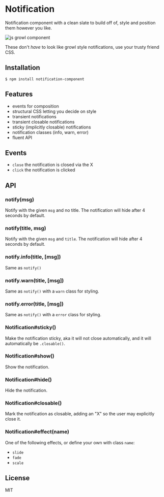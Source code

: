 # Notification

  Notification component with a clean slate to build off of,
  style and position them however you like.

  ![js growl component](http://f.cl.ly/items/143P3r3X1E1m0Y0a2E2l/Screen%20Shot%202012-07-26%20at%203.16.11%20PM.png)

  These don't _have_ to look like growl style notifications, use
  your trusty friend CSS.

## Installation

```
$ npm install notification-component
```

## Features

  - events for composition
  - structural CSS letting you decide on style
  - transient notifications
  - transient closable notifications
  - sticky (implicitly closable) notifications
  - notification classes (info, warn, error)
  - fluent API

## Events

  - `close` the notification is closed via the X
  - `click` the notification is clicked

## API

### notify(msg)

  Notify with the given `msg` and no title. The
  notification will hide after 4 seconds by default.

### notify(title, msg)

  Notify with the given `msg` and `title`. The
  notification will hide after 4 seconds by default.

### notify.info(title, [msg])

  Same as `notify()`

### notify.warn(title, [msg])

  Same as `notify()` with a `warn` class for styling.

### notify.error(title, [msg])

  Same as `notify()` with a `error` class for styling.

### Notification#sticky()

  Make the notification sticky, aka it will not close
  automatically, and it will automatically be `.closable()`.

### Notification#show()

  Show the notification.

### Notification#hide()

  Hide the notification.

### Notification#closable()

  Mark the notification as closable, adding an "X" so the user
  may explicitly close it.

### Notification#effect(name)

  One of the following effects, or define your own with class `name`:

  - `slide`
  - `fade`
  - `scale`

## License

  MIT
